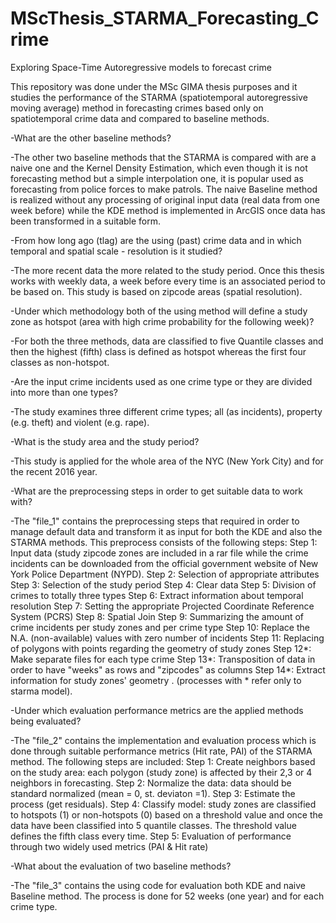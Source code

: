 # MScThesis_STARMA_Forecasting_Crime
Exploring Space-Time Autoregressive models to forecast crime

This repository was done under the MSc GIMA thesis purposes and it studies the performance of the STARMA (spatiotemporal autoregressive moving average) method in forecasting crimes based only on spatiotemporal crime data and compared to baseline methods.

-What are the other baseline methods?

-The other two baseline methods that the STARMA is compared with are a naive one and the Kernel Density Estimation, which even though it is not forecasting method but a simple interpolation one, it is popular used as forecasting from police forces to make patrols. The naive Baseline method is realized without any processing of original input data (real data from one week before) while the KDE method is implemented in ArcGIS once data has been transformed in a suitable form.



-From how long ago (tlag) are the using (past) crime data and in which temporal and spatial scale - resolution is it studied?

-The more recent data the more related to the study period. Once this thesis works with weekly data, a week before every time is an associated period to be based on. This study is based on zipcode areas (spatial resolution).  



-Under which methodology both of the using method will define a study zone as hotspot (area with high crime probability for the following week)?

-For both the three methods, data are classified to five Quantile classes and then the highest (fifth) class is defined as hotspot whereas the first four classes as non-hotspot. 



-Are the input crime incidents used as one crime type or they are divided into more than one types?

-The study examines three different crime types; all (as incidents), property (e.g. theft) and violent (e.g. rape).



-What is the study area and the study period?

-This study is applied for the whole area of the NYC (New York City) and for the recent 2016 year.



-What are the preprocessing steps in order to get suitable data to work with?

-The "file_1" contains the preprocessing steps that required in order to manage default data and transform it as input for both the KDE and also the STARMA methods. This preprocess consists of the following steps:
Step 1: Input data (study zipcode zones are included in a rar file while the crime incidents can be downloaded from the official government website of New York Police Department (NYPD).
Step 2: Selection of appropriate attributes 
Step 3: Selection of the study period
Step 4: Clear data
Step 5: Division of crimes to totally three types
Step 6: Extract information about temporal resolution
Step 7: Setting the appropriate Projected Coordinate Reference System (PCRS)
Step 8: Spatial Join 
Step 9: Summarizing the amount of crime incidents per study zones and per crime type
Step 10: Replace the N.A. (non-available) values with zero number of incidents
Step 11: Replacing of polygons with points regarding the geometry of study zones
Step 12*: Make separate files for each type crime
Step 13*: Transposition of data in order to have "weeks" as rows and "zipcodes" as columns
Step 14*: Extract information for study zones' geometry .
(processes with * refer only to starma model). 



-Under which evaluation performance metrics are the applied methods being evaluated?

-The "file_2" contains the implementation and evaluation process which is done through suitable performance metrics (Hit rate, PAI) of the STARMA method. The following steps are included:
Step 1: Create neighbors based on the study area: each polygon (study zone) is affected by their 2,3 or 4 neighbors in forecasting.
Step 2: Normalize the data: data should be standard normalized (mean = 0, st. deviaton =1).
Step 3: Estimate the process (get residuals).
Step 4: Classify model: study zones are classified to hotspots (1) or non-hotspots (0) based on a threshold value and once the data have been classified into 5 quantile classes. The threshold value defines the fifth class every time.
Step 5: Evaluation of performance through two widely used metrics (PAI & Hit rate)



-What about the evaluation of two baseline methods?

-The "file_3" contains the using code for evaluation both KDE and naive Baseline method. The process is done for 52 weeks (one year) and for each crime type.
